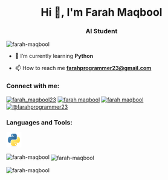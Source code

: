 <h1 align="center">Hi 👋, I'm Farah Maqbool</h1>
<h3 align="center">AI Student</h3>
<img="right" alt="coding" width="400" src="https://www.sciencenews.org/article/chatgpt-ai-artificial-intelligence-education-cheating-accuracy
">
<p align="left"> <img src="https://komarev.com/ghpvc/?username=farah-maqbool&label=Profile%20views&color=0e75b6&style=flat" alt="farah-maqbool" /> </p>

- 🌱 I’m currently learning **Python**

- 📫 How to reach me **farahprogrammer23@gmail.com**

<h3 align="left">Connect with me:</h3>
<p align="left">
<a href="https://twitter.com/farah_maqbool23" target="blank"><img align="center" src="https://raw.githubusercontent.com/rahuldkjain/github-profile-readme-generator/master/src/images/icons/Social/twitter.svg" alt="farah_maqbool23" height="30" width="40" /></a>
<a href="https://linkedin.com/in/farah maqbool" target="blank"><img align="center" src="https://raw.githubusercontent.com/rahuldkjain/github-profile-readme-generator/master/src/images/icons/Social/linked-in-alt.svg" alt="farah maqbool" height="30" width="40" /></a>
<a href="https://fb.com/farah maqbool" target="blank"><img align="center" src="https://raw.githubusercontent.com/rahuldkjain/github-profile-readme-generator/master/src/images/icons/Social/facebook.svg" alt="farah maqbool" height="30" width="40" /></a>
<a href="https://medium.com/@farahprogrammer23" target="blank"><img align="center" src="https://raw.githubusercontent.com/rahuldkjain/github-profile-readme-generator/master/src/images/icons/Social/medium.svg" alt="@farahprogrammer23" height="30" width="40" /></a>
</p>

<h3 align="left">Languages and Tools:</h3>
<p align="left"> <a href="https://www.python.org" target="_blank" rel="noreferrer"> <img src="https://raw.githubusercontent.com/devicons/devicon/master/icons/python/python-original.svg" alt="python" width="40" height="40"/> </a> </p>

<p><img align="left" src="https://github-readme-stats.vercel.app/api/top-langs?username=farah-maqbool&show_icons=true&locale=en&layout=compact" alt="farah-maqbool" /></p>

<p>&nbsp;<img align="center" src="https://github-readme-stats.vercel.app/api?username=farah-maqbool&show_icons=true&locale=en" alt="farah-maqbool" /></p>

<p><img align="center" src="https://github-readme-streak-stats.herokuapp.com/?user=farah-maqbool&" alt="farah-maqbool" /></p>


